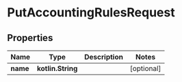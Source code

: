 
# PutAccountingRulesRequest

## Properties
| Name | Type | Description | Notes |
| ------------ | ------------- | ------------- | ------------- |
| **name** | **kotlin.String** |  |  [optional] |



